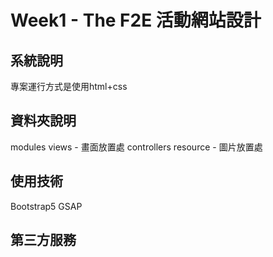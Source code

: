 # Week1 - The F2E 活動網站設計

系統說明
---
專案運行方式是使用html+css


資料夾說明
---
modules
views - 畫面放置處
controllers
resource - 圖片放置處

使用技術
---
Bootstrap5
GSAP

第三方服務
---